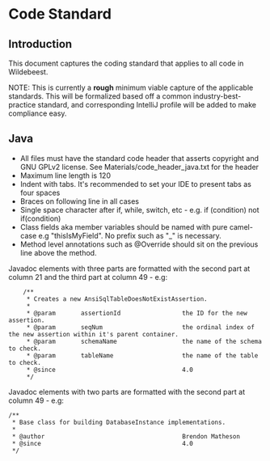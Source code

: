 # Code Standard

## Introduction

This document captures the coding standard that applies to all code in Wildebeest.

NOTE: This is currently a **rough** minimum viable capture of the applicable standards.  This will be formalized based off a common industry-best-practice standard, and corresponding IntelliJ profile will be added to make compliance easy.

## Java

- All files must have the standard code header that asserts copyright and GNU GPLv2 license.  See Materials/code_header_java.txt for the header
- Maximum line length is 120
- Indent with tabs.  It's recommended to set your IDE to present tabs as four spaces
- Braces on following line in all cases
- Single space character after if, while, switch, etc - e.g. if (condition) not if(condition)
- Class fields aka member variables should be named with pure camel-case e.g "thisIsMyField".  No prefix such as "_" is necessary.
- Method level annotations such as @Override should sit on the previous line above the method.

Javadoc elements with three parts are formatted with the second part at column 21 and the third part at column 49 - e.g:

```
	/**
	 * Creates a new AnsiSqlTableDoesNotExistAssertion.
	 * 
	 * @param       assertionId                 the ID for the new assertion.
	 * @param       seqNum                      the ordinal index of the new assertion within it's parent container.
	 * @param       schemaName                  the name of the schema to check.
	 * @param       tableName                   the name of the table to check.
	 * @since                                   4.0
	 */
```

Javadoc elements with two parts are formatted with the second part at column 49 - e.g:

```
/**
 * Base class for building DatabaseInstance implementations.
 * 
 * @author                                      Brendon Matheson
 * @since                                       4.0
 */
```

